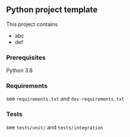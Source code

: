 ## Python project template
This project contains
* abc
* def

### Prerequisites
Python 3.8

### Requirements
see `requirements.txt` and `dev-requirements.txt`

### Tests
see `tests/unit/` and `tests/integration`
